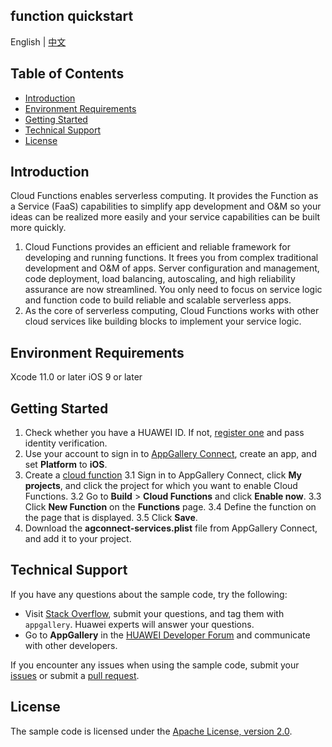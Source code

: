 ## function quickstart

English | [中文]()

## Table of Contents

 * [Introduction](#introduction)
 * [Environment Requirements](#environment-requirements)
 * [Getting Started](#getting-started)
 * [Technical Support](#technical-support)
 * [License](#license)

## Introduction
Cloud Functions enables serverless computing. It provides the Function as a Service (FaaS) capabilities to simplify app development and O&M so your ideas can be realized more easily and your service capabilities can be built more quickly.
1. Cloud Functions provides an efficient and reliable framework for developing and running functions. It frees you from complex traditional development and O&M of apps. Server configuration and management, code deployment, load balancing, autoscaling, and high reliability assurance are now streamlined.
You only need to focus on service logic and function code to build reliable and scalable serverless apps. 
2. As the core of serverless computing, Cloud Functions works with other cloud services like building blocks to implement your service logic. 

## Environment Requirements
Xcode 11.0 or later
iOS 9 or later
	
## Getting Started
1. Check whether you have a HUAWEI ID. If not, [register one](https://developer.huawei.com/consumer/en/doc/start/registration-and-verification-0000001053628148) and pass identity verification.
2. Use your account to sign in to [AppGallery Connect](https://developer.huawei.com/consumer/en/service/josp/agc/index.html#/), create an app, and set **Platform** to **iOS**.
3. Create a [cloud function](https://developer.huawei.com/consumer/en/doc/development/AppGallery-connect-Guides/agc-clouddb-introduction-0000001054212760)
  3.1 Sign in to AppGallery Connect, click **My projects**, and click the project for which you want to enable Cloud Functions.
  3.2 Go to **Build** > **Cloud Functions** and click **Enable now**.
  3.3 Click **New Function** on the **Functions** page. 
  3.4 Define the function on the page that is displayed.
  3.5 Click **Save**.
4. Download the **agconnect-services.plist** file from AppGallery Connect, and add it to your project.

## Technical Support
If you have any questions about the sample code, try the following:
- Visit [Stack Overflow](https://stackoverflow.com/questions/tagged/appgallery-connect), submit your questions, and tag them with `appgallery`. Huawei experts will answer your questions.  
- Go to **AppGallery** in the [HUAWEI Developer Forum](https://forums.developer.huawei.com/forumPortal/en/home?fid=0101188387844930001) and communicate with other developers.

If you encounter any issues when using the sample code, submit your [issues](https://github.com/AppGalleryConnect/agc-ios-demos/issues) or submit a [pull request](https://github.com/AppGalleryConnect/agc-ios-demos/pulls).

## License
The sample code is licensed under the [Apache License, version 2.0](https://www.apache.org/licenses/LICENSE-2.0).